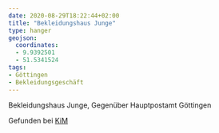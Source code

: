 ```yaml
---
date: 2020-08-29T18:22:44+02:00
title: "Bekleidungshaus Junge"
type: hanger
geojson:
  coordinates:
  - 9.9392501
  - 51.5341524
tags:
- Göttingen
- Bekleidungsgeschäft
---
```

Bekleidungshaus Junge, Gegenüber Hauptpostamt Göttingen

<div class="source">Gefunden bei <a href="https://www.neue-arbeit-brockensammlung.de/geschaefte/zweigstelle-kim/">KiM</a></div>
